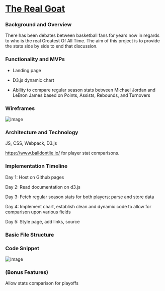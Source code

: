 # [The Real Goat](https://espinalk212.github.io/the_real_goat/)


### Background and Overview 

There has been debates between basketball fans for years now in regards to who is the real Greatest Of All Time. The aim of this project is to provide the stats side by side to end that discussion.


### Functionality and MVPs
- Landing page

- D3.js dynamic chart

- Ability to compare regular season stats between Michael Jordan and LeBron James based on Points, Assists, Rebounds, and Turnovers




### Wireframes 

![image](https://user-images.githubusercontent.com/6837172/90341446-bc613b80-dfcd-11ea-9f8b-ebd67ea76fa3.png)

### Architecture and Technology

JS, CSS, Webpack, D3.js

https://www.balldontlie.io/ for player stat comparisons.



### Implementation Timeline
Day 1: Host on Github pages


Day 2: Read documentation on d3.js


Day 3: Fetch regular season stats for both players; parse and store data 



Day 4: Implement chart, establish clean and dynamic code to allow for comparison upon various fields



Day 5: Style page, add links, source



### Basic File Structure



### Code Snippet
![image](https://user-images.githubusercontent.com/6837172/91791893-4c180400-ebe2-11ea-9c97-0f954965afa6.png)



### (Bonus Features)

Allow stats comparison for playoffs




